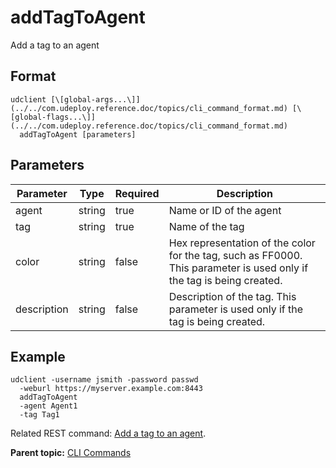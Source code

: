 # addTagToAgent

Add a tag to an agent

## Format

```
udclient [\[global-args...\]](../../com.udeploy.reference.doc/topics/cli_command_format.md) [\[global-flags...\]](../../com.udeploy.reference.doc/topics/cli_command_format.md)
  addTagToAgent [parameters]
```

## Parameters

|Parameter|Type|Required|Description|
|---------|----|--------|-----------|
|agent|string|true|Name or ID of the agent|
|tag|string|true|Name of the tag|
|color|string|false|Hex representation of the color for the tag, such as FF0000. This parameter is used only if the tag is being created.|
|description|string|false|Description of the tag. This parameter is used only if the tag is being created.|

## Example

```
udclient -username jsmith -password passwd 
  -weburl https://myserver.example.com:8443
  addTagToAgent
  -agent Agent1
  -tag Tag1
```

Related REST command: [Add a tag to an agent](rest_cli_agentcli_tag_put.md).

**Parent topic:** [CLI Commands](../../com.udeploy.reference.doc/topics/cli_commands.md)

